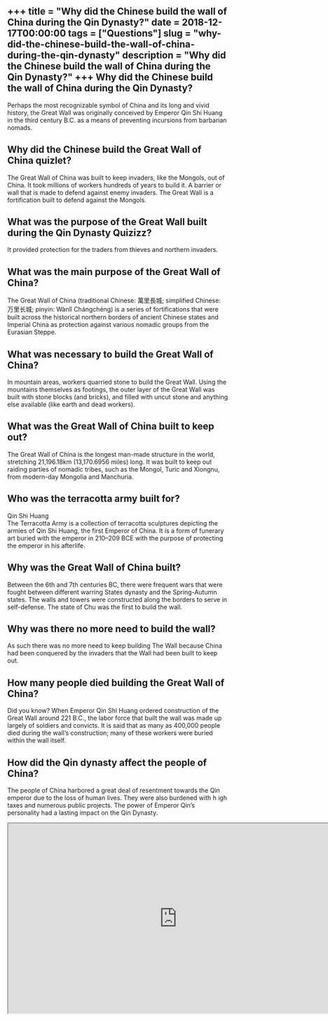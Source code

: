 +++
title = "Why did the Chinese build the wall of China during the Qin Dynasty?"
date = 2018-12-17T00:00:00
tags = ["Questions"]
slug = "why-did-the-chinese-build-the-wall-of-china-during-the-qin-dynasty"
description = "Why did the Chinese build the wall of China during the Qin Dynasty?"
+++
Why did the Chinese build the wall of China during the Qin Dynasty?
-------------------------------------------------------------------

Perhaps the most recognizable symbol of China and its long and vivid history, the Great Wall was originally conceived by Emperor Qin Shi Huang in the third century B.C. as a means of preventing incursions from barbarian nomads.

Why did the Chinese build the Great Wall of China quizlet?
----------------------------------------------------------

The Great Wall of China was built to keep invaders, like the Mongols, out of China. It took millions of workers hundreds of years to build it. A barrier or wall that is made to defend against enemy invaders. The Great Wall is a fortification built to defend against the Mongols.

What was the purpose of the Great Wall built during the Qin Dynasty Quizizz?
----------------------------------------------------------------------------

It provided protection for the traders from thieves and northern invaders.

What was the main purpose of the Great Wall of China?
-----------------------------------------------------

The Great Wall of China (traditional Chinese: 萬里長城; simplified Chinese: 万里长城; pinyin: Wànlǐ Chángchéng) is a series of fortifications that were built across the historical northern borders of ancient Chinese states and Imperial China as protection against various nomadic groups from the Eurasian Steppe.

What was necessary to build the Great Wall of China?
----------------------------------------------------

In mountain areas, workers quarried stone to build the Great Wall. Using the mountains themselves as footings, the outer layer of the Great Wall was built with stone blocks (and bricks), and filled with uncut stone and anything else available (like earth and dead workers).

What was the Great Wall of China built to keep out?
---------------------------------------------------

The Great Wall of China is the longest man-made structure in the world, stretching 21,196.18km (13,170.6956 miles) long. It was built to keep out raiding parties of nomadic tribes, such as the Mongol, Turic and Xiongnu, from modern-day Mongolia and Manchuria.

Who was the terracotta army built for?
--------------------------------------

Qin Shi Huang  
The Terracotta Army is a collection of terracotta sculptures depicting the armies of Qin Shi Huang, the first Emperor of China. It is a form of funerary art buried with the emperor in 210–209 BCE with the purpose of protecting the emperor in his afterlife.

Why was the Great Wall of China built?
--------------------------------------

Between the 6th and 7th centuries BC, there were frequent wars that were fought between different warring States dynasty and the Spring-Autumn states. The walls and towers were constructed along the borders to serve in self-defense. The state of Chu was the first to build the wall.

Why was there no more need to build the wall?
---------------------------------------------

As such there was no more need to keep building The Wall because China had been conquered by the invaders that the Wall had been built to keep out.

How many people died building the Great Wall of China?
------------------------------------------------------

Did you know? When Emperor Qin Shi Huang ordered construction of the Great Wall around 221 B.C., the labor force that built the wall was made up largely of soldiers and convicts. It is said that as many as 400,000 people died during the wall’s construction; many of these workers were buried within the wall itself.

How did the Qin dynasty affect the people of China?
---------------------------------------------------

The people of China harbored a great deal of resentment towards the Qin emperor due to the loss of human lives. They were also burdened with h igh taxes and numerous public projects. The power of Emperor Qin’s personality had a lasting impact on the Qin Dynasty.

<iframe allow="accelerometer; autoplay; clipboard-write; encrypted-media; gyroscope; picture-in-picture" allowfullscreen="" class="__youtube_prefs__  epyt-is-override  no-lazyload" data-no-lazy="1" data-origheight="433" data-origwidth="770" data-skipgform_ajax_framebjll="" height="433" id="_ytid_11099" loading="lazy" src="https://www.youtube.com/embed/m68zyXyeYG0?enablejsapi=1&autoplay=0&cc_load_policy=0&cc_lang_pref=&iv_load_policy=1&loop=0&modestbranding=0&rel=1&fs=1&playsinline=0&autohide=2&theme=dark&color=red&controls=1&" title="YouTube player" width="770"></iframe>